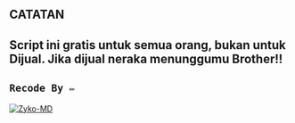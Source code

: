 
## CATATAN
Script ini gratis untuk semua orang, bukan untuk Dijual. Jika dijual neraka menunggumu Brother!!
-
## ```Recode By ✏️```
[![Zyko-MD](https://telegra.ph/file/c04f24cd3f2203ffe348f.jpg?size=20)](https://github.com/ZykoBotz-MD)